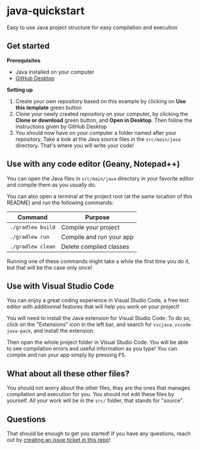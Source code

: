 # java-quickstart

Easy to use Java project structure for easy compilation and execution

## Get started

**Prerequisites**
- Java installed on your computer
- [GitHub Desktop](https://desktop.github.com/)

**Setting up**
1. Create your own repository based on this example by clicking on **Use this template** green button
2. Clone your newly created repository on your computer, by clicking the **Clone or download** green button, and **Open in Desktop**. Then follow the instructions given by GitHub Desktop
3. You should now have on your computer a folder named after your repository. Take a look at the Java source files in the `src/main/java` directory. That's where you will write your code!

## Use with any code editor (Geany, Notepad++)
You can open the Java files in `src/main/java` directory in your favorite editor and compile them as you usually do.

You can also open a terminal at the project root (at the same location of this README) and run the following commands:

|Command|Purpose|
|-------|-------|
`./gradlew build`|Compile your project
`./gradlew run`|Compile and run your app
`./gradlew clean`|Delete compiled classes

Running one of these commands might take a while the first time you do it, but that will be the case only once!

## Use with Visual Studio Code

You can enjoy a great coding experience in Visual Studio Code, a free text editor with additionnal features that will help you work on your project!

You will need to install the Java extension for Visual Studio Code. To do so, click on the "Extensions" icon in the left bar, and search for `vscjava.vscode-java-pack`, and install the extension.

Then open the whole project folder in Visual Studio Code. You will be able to see compilation errors and useful information as you type!
You can compile and run your app simply by pressing <kbd>F5</kbd>.

## What about all these other files?
You should not worry about the other files, they are the ones that manages compilation and execution for you. You should not edit these files by yourself. All your work will be in the `src/` folder, that stands for "source".

## Questions
That should be enough to get you started! If you have any questions, reach out by [creating an issue ticket in this repo](https://github.com/Raul6469/java-quickstart/issues/new)!
